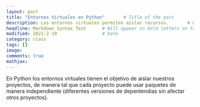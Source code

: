 ```yaml
---
layout: post
title: "Entornos Virtuales en Python"       # Title of the post
description: Los entornos virtuales permiten aislar recursos.       # Description of the post, used for Facebook Opengraph & Twitter
headline: Markdown Syntax Test      # Will appear in bold letters on top of the post
modified: 2021-2-19                 # Date
category: class
tags: []
image: 
comments: true
mathjax:
---
```


En Python los entornos virtuales tienen el objetivo de aislar nuestros proyectos, de manera tal que cada proyecto puede usar paquetes de manera independiente (diferentes versiones de depentendias sin afectar otros proyectos).

